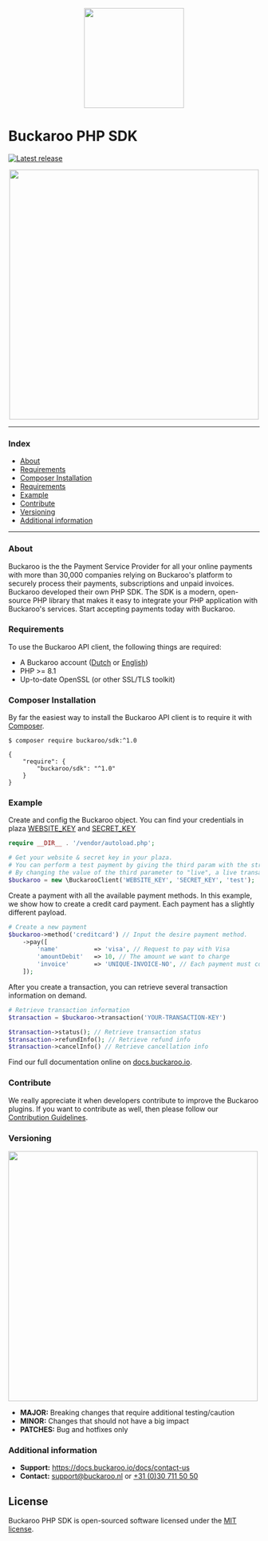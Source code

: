 
<p align="center">
  <img src="https://user-images.githubusercontent.com/7081446/178473472-c0c29ec5-762c-47de-9ed4-999e5ad6c70d.png" width="200px" position="center">
</p>

# Buckaroo PHP SDK
[![Latest release](https://badgen.net/github/release/buckaroo-it/BuckarooSDK_PHP)](https://github.com/buckaroo-it/BuckarooSDK_PHP/releases)

<p align="center">
  <img src="https://www.buckaroo.nl/media/3613/buckaroo-payment.png" width="500px" position="center">
</p>

---
### Index
- [About](#about)
- [Requirements](#requirements)
- [Composer Installation](#composer-installation)
- [Requirements](#requirements)
- [Example](#example)
- [Contribute](#contribute)
- [Versioning](#versioning)
- [Additional information](#additional-information)
---

### About

Buckaroo is the the Payment Service Provider for all your online payments with more than 30,000 companies relying on Buckaroo's platform to securely process their payments, subscriptions and unpaid invoices.
Buckaroo developed their own PHP SDK. The SDK is a modern, open-source PHP library that makes it easy to integrate your PHP application with Buckaroo's services.
Start accepting payments today with Buckaroo.

### Requirements

To use the Buckaroo API client, the following things are required:

+ A Buckaroo account ([Dutch](https://www.buckaroo.nl/start) or [English](https://www.buckaroo.eu/solutions/request-form))
+ PHP >= 8.1
+ Up-to-date OpenSSL (or other SSL/TLS toolkit)

### Composer Installation

By far the easiest way to install the Buckaroo API client is to require it with [Composer](http://getcomposer.org/doc/00-intro.md).

    $ composer require buckaroo/sdk:^1.0

    {
        "require": {
            "buckaroo/sdk": "^1.0"
        }
    }

### Example
Create and config the Buckaroo object. 
You can find your credentials in plaza  [WEBSITE_KEY](https://plaza.buckaroo.nl/Configuration/Website/Index/) and [SECRET_KEY](https://admin.buckaroo.nl/Configuration/Merchant/SecretKey)

```php
require __DIR__ . '/vendor/autoload.php';

# Get your website & secret key in your plaza.
# You can perform a test payment by giving the third param with the string "test", on default it is set on "test".
# By changing the value of the third parameter to "live", a live transaction can be performed.
$buckaroo = new \BuckarooClient('WEBSITE_KEY', 'SECRET_KEY', 'test');
```

Create a payment with all the available payment methods. In this example, we show how to create a credit card payment. Each payment has a slightly different payload.
```php
# Create a new payment
$buckaroo->method('creditcard') // Input the desire payment method.
    ->pay([
        'name'          => 'visa', // Request to pay with Visa
        'amountDebit'   => 10, // The amount we want to charge
        'invoice'       => 'UNIQUE-INVOICE-NO', // Each payment must contain a unique invoice number
    ]);
```

After you create a transaction, you can retrieve several transaction information on demand.
```php
# Retrieve transaction information
$transaction = $buckaroo->transaction('YOUR-TRANSACTION-KEY')

$transaction->status(); // Retrieve transaction status
$transaction->refundInfo(); // Retrieve refund info
$transaction->cancelInfo() // Retrieve cancellation info
```

Find our full documentation online on [docs.buckaroo.io](https://docs.buckaroo.io).

### Contribute

We really appreciate it when developers contribute to improve the Buckaroo plugins.
If you want to contribute as well, then please follow our [Contribution Guidelines](CONTRIBUTING.md).

### Versioning
<p align="left">
  <img src="https://user-images.githubusercontent.com/7081446/178474134-f4c3976d-653c-4ca1-bcd1-48bf6d489196.png" width="500px" position="center">
</p>

- **MAJOR:** Breaking changes that require additional testing/caution
- **MINOR:** Changes that should not have a big impact
- **PATCHES:** Bug and hotfixes only

### Additional information
- **Support:** https://docs.buckaroo.io/docs/contact-us
- **Contact:** [support@buckaroo.nl](mailto:support@buckaroo.nl) or [+31 (0)30 711 50 50](tel:+310307115050)

## License
Buckaroo PHP SDK is open-sourced software licensed under the [MIT license](https://opensource.org/licenses/MIT).
